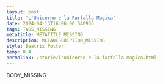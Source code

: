 ```yaml
---
layout: post
title: "L'Unicorno e la Farfalla Magica"
date: 2024-04-13T16:06:00.540936
tags: TAGS_MISSING
metatitle: METATITLE_MISSING
description: METADESCRIPTION_MISSING
style: Beatrix Potter
temp: 0.4
permalink: /storie/l'unicorno-e-la-farfalla-magica.html
---
```

BODY\_MISSING

        